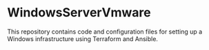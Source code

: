 # WindowsServerVmware

This repository contains code and configuration files for setting up a Windows infrastructure using Terraform and Ansible.
